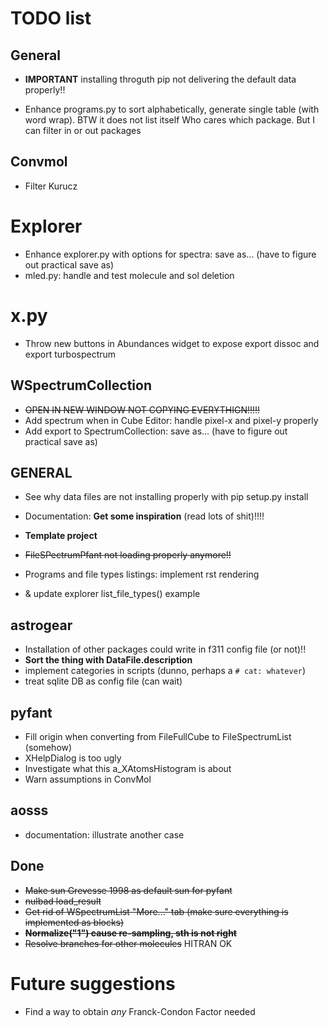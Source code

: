 # TODO list


## General

- **IMPORTANT** installing throguth pip not delivering the default data properly!!

- Enhance programs.py to sort alphabetically, generate single table (with word wrap). BTW it does not list itself
  Who cares which package. But I can filter in or out packages


## Convmol

  - Filter Kurucz


# Explorer

- Enhance explorer.py with options for spectra: save as... (have to figure out practical save as)
- mled.py: handle and test molecule and sol deletion

# x.py

- Throw new buttons in Abundances widget to expose export dissoc and export turbospectrum

## WSpectrumCollection

- ~~OPEN IN NEW WINDOW NOT COPYING EVERYTHIGN!!!!!~~
- Add spectrum when in Cube Editor: handle pixel-x and pixel-y properly
- Add export to SpectrumCollection: save as... (have to figure out practical save as)


## GENERAL

  
  - See why data files are not installing properly with pip setup.py install
  
- Documentation: **Get some inspiration** (read lots of shit)!!!!
- **Template project**
- ~~FileSPectrumPfant not loading properly anymore!!~~
- Programs and file types listings: implement rst rendering
- & update explorer list_file_types() example


## astrogear

  - Installation of other packages could write in f311 config file (or not)!!
  - **Sort the thing with DataFile.description**
  - implement categories in scripts (dunno, perhaps a `# cat: whatever`)
  - treat sqlite DB as config file (can wait)

## pyfant

  - Fill origin when converting from FileFullCube to FileSpectrumList (somehow)
  - XHelpDialog is too ugly
  - Investigate what this a_XAtomsHistogram is about
  - Warn assumptions in ConvMol

  
## aosss

  - documentation: illustrate another case

  

## Done
  - ~~Make sun Grevesse 1998 as default sun for pyfant~~
  - ~~nulbad load_result~~
  - ~~Get rid of WSpectrumList "More..." tab (make sure everything is implemented as blocks)~~
  - ~~**Normalize("1") cause re-sampling, sth is not right**~~
  - ~~Resolve branches for other molecules~~ HITRAN OK





# Future suggestions

  - Find a way to obtain *any* Franck-Condon Factor needed
  